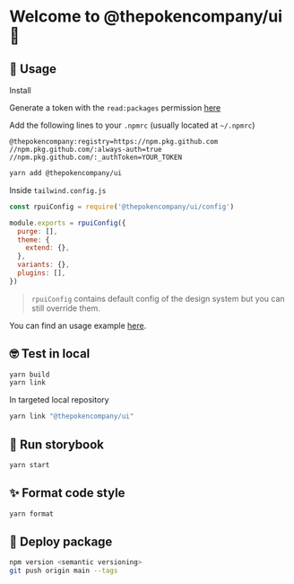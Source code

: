 # Welcome to @thepokencompany/ui 👋

## 🚀 Usage

Install

Generate a token with the `read:packages` permission [here](https://github.com/settings/tokens/new)

Add the following lines to your `.npmrc` (usually located at `~/.npmrc`)

```
@thepokencompany:registry=https://npm.pkg.github.com
//npm.pkg.github.com/:always-auth=true
//npm.pkg.github.com/:_authToken=YOUR_TOKEN
```

```sh
yarn add @thepokencompany/ui
```

Inside `tailwind.config.js`

```js
const rpuiConfig = require('@thepokencompany/ui/config')

module.exports = rpuiConfig({
  purge: [],
  theme: {
    extend: {},
  },
  variants: {},
  plugins: [],
})
```

> `rpuiConfig` contains default config of the design system but you can still override them.

You can find an usage example [here](example).

## 🤓 Test in local

```sh
yarn build
yarn link
```

In targeted local repository
```sh
yarn link "@thepokencompany/ui"
````

## 🎨 Run storybook

```sh
yarn start
```

## ✨ Format code style

```sh
yarn format
```
## 🚀 Deploy package

```sh
npm version <semantic versioning>
git push origin main --tags
```
